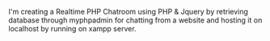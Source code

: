 I'm creating a Realtime PHP Chatroom using PHP & Jquery by retrieving database through myphpadmin for chatting from a website and hosting it on localhost by running on xampp server. 
